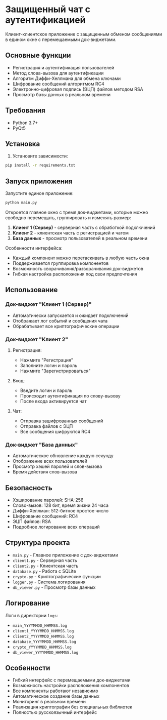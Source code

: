 # Защищенный чат с аутентификацией

Клиент-клиентское приложение с защищенным обменом сообщениями в едином окне с перемещаемыми док-виджетами.

## Основные функции

- Регистрация и аутентификация пользователей
- Метод слова-вызова для аутентификации
- Алгоритм Диффи-Хеллмана для обмена ключами
- Шифрование сообщений алгоритмом RC4
- Электронно-цифровая подпись (ЭЦП) файлов методом RSA
- Просмотр базы данных в реальном времени

## Требования

- Python 3.7+
- PyQt5

## Установка

1. Установите зависимости:
```bash
pip install -r requirements.txt
```

## Запуск приложения

Запустите единое приложение:
```bash
python main.py
```

Откроется главное окно с тремя док-виджетами, которые можно свободно перемещать, группировать и изменять размер:

1. **Клиент 1 (Сервер)** - серверная часть с обработкой подключений
2. **Клиент 2** - клиентская часть с регистрацией и чатом
3. **База данных** - просмотр пользователей в реальном времени

Особенности интерфейса:
- Каждый компонент можно перетаскивать в любую часть окна
- Поддерживается группировка компонентов
- Возможность сворачивания/разворачивания док-виджетов
- Гибкая настройка расположения под свои предпочтения

## Использование

### Док-виджет "Клиент 1 (Сервер)"
- Автоматически запускается и ожидает подключений
- Отображает лог событий и сообщения чата
- Обрабатывает все криптографические операции

### Док-виджет "Клиент 2"
1. Регистрация:
   - Нажмите "Регистрация"
   - Заполните логин и пароль
   - Нажмите "Зарегистрироваться"

2. Вход:
   - Введите логин и пароль
   - Происходит аутентификация по слову-вызову
   - После входа активируется чат

3. Чат:
   - Отправка зашифрованных сообщений
   - Отправка файлов с ЭЦП
   - Все сообщения шифруются RC4

### Док-виджет "База данных"
- Автоматическое обновление каждую секунду
- Отображение всех пользователей
- Просмотр хэшей паролей и слов-вызова
- Время действия слов-вызова

## Безопасность

- Хэширование паролей: SHA-256
- Слово-вызов: 128 бит, время жизни 24 часа
- Диффи-Хеллман: 512-битное простое число
- Шифрование сообщений: RC4
- ЭЦП файлов: RSA
- Подробное логирование всех операций

## Структура проекта

- `main.py` - Главное приложение с док-виджетами
- `client1.py` - Серверная часть
- `client2.py` - Клиентская часть
- `database.py` - Работа с SQLite
- `crypto.py` - Криптографические функции
- `logger.py` - Система логирования
- `db_viewer.py` - Просмотр базы данных

## Логирование

Логи в директории `logs`:
- `main_YYYYMMDD_HHMMSS.log`
- `client1_YYYYMMDD_HHMMSS.log`
- `client2_YYYYMMDD_HHMMSS.log`
- `database_YYYYMMDD_HHMMSS.log`
- `crypto_YYYYMMDD_HHMMSS.log`
- `db_viewer_YYYYMMDD_HHMMSS.log`

## Особенности

- Гибкий интерфейс с перемещаемыми док-виджетами
- Возможность настройки расположения компонентов
- Все компоненты работают независимо
- Автоматическое создание базы данных
- Мониторинг в реальном времени
- Реализация криптографии без специальных библиотек
- Полностью русскоязычный интерфейс

